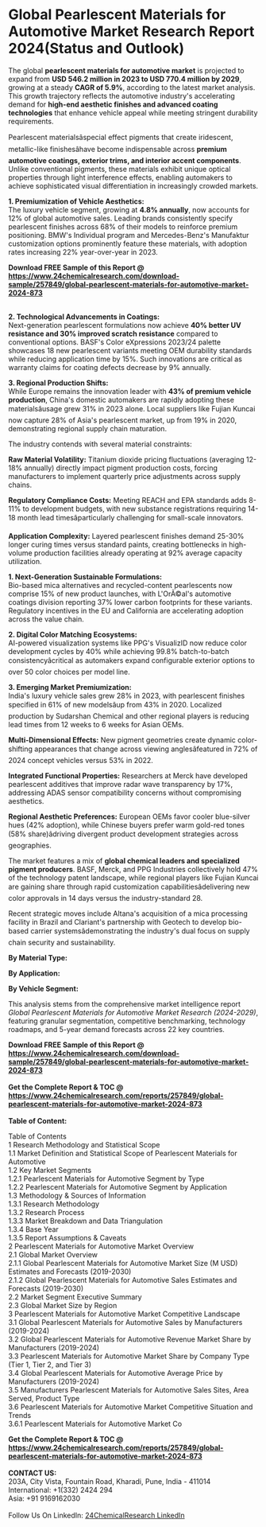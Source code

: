 <h1>Global Pearlescent Materials for Automotive Market Research Report 2024(Status and Outlook)</h1><p>The global <strong>pearlescent materials for automotive market</strong> is projected to expand from <strong>USD 546.2 million in 2023 to USD 770.4 million by 2029</strong>, growing at a steady <strong>CAGR of 5.9%</strong>, according to the latest market analysis. This growth trajectory reflects the automotive industry's accelerating demand for <strong>high-end aesthetic finishes and advanced coating technologies</strong> that enhance vehicle appeal while meeting stringent durability requirements.</p><p>Pearlescent materialsâspecial effect pigments that create iridescent, metallic-like finishesâhave become indispensable across <strong>premium automotive coatings, exterior trims, and interior accent components</strong>. Unlike conventional pigments, these materials exhibit unique optical properties through light interference effects, enabling automakers to achieve sophisticated visual differentiation in increasingly crowded markets.</p><p><strong>1. Premiumization of Vehicle Aesthetics:</strong><br>
The luxury vehicle segment, growing at <strong>4.8% annually</strong>, now accounts for 12% of global automotive sales. Leading brands consistently specify pearlescent finishes across 68% of their models to reinforce premium positioning. BMW's Individual program and Mercedes-Benz's Manufaktur customization options prominently feature these materials, with adoption rates increasing 22% year-over-year in 2023.</p><div><b>Download FREE Sample of this Report @ 
            <a href="https://www.24chemicalresearch.com/download-sample/257849/global-pearlescent-materials-for-automotive-market-2024-873">
            https://www.24chemicalresearch.com/download-sample/257849/global-pearlescent-materials-for-automotive-market-2024-873</a></b></div><br><p><strong>2. Technological Advancements in Coatings:</strong><br>
Next-generation pearlescent formulations now achieve <strong>40% better UV resistance and 30% improved scratch resistance</strong> compared to conventional options. BASF's Color eXpressions 2023/24 palette showcases 18 new pearlescent variants meeting OEM durability standards while reducing application time by 15%. Such innovations are critical as warranty claims for coating defects decrease by 9% annually.</p><p><strong>3. Regional Production Shifts:</strong><br>
While Europe remains the innovation leader with <strong>43% of premium vehicle production</strong>, China's domestic automakers are rapidly adopting these materialsâusage grew 31% in 2023 alone. Local suppliers like Fujian Kuncai now capture 28% of Asia's pearlescent market, up from 19% in 2020, demonstrating regional supply chain maturation.</p><p>The industry contends with several material constraints:</p><p><strong>Raw Material Volatility:</strong> Titanium dioxide pricing fluctuations (averaging 12-18% annually) directly impact pigment production costs, forcing manufacturers to implement quarterly price adjustments across supply chains.</p><p><strong>Regulatory Compliance Costs:</strong> Meeting REACH and EPA standards adds 8-11% to development budgets, with new substance registrations requiring 14-18 month lead timesâparticularly challenging for small-scale innovators.</p><p><strong>Application Complexity:</strong> Layered pearlescent finishes demand 25-30% longer curing times versus standard paints, creating bottlenecks in high-volume production facilities already operating at 92% average capacity utilization.</p><p><strong>1. Next-Generation Sustainable Formulations:</strong><br>
Bio-based mica alternatives and recycled-content pearlescents now comprise 15% of new product launches, with L'OrÃ©al's automotive coatings division reporting 37% lower carbon footprints for these variants. Regulatory incentives in the EU and California are accelerating adoption across the value chain.</p><p><strong>2. Digital Color Matching Ecosystems:</strong><br>
AI-powered visualization systems like PPG's VisualizID now reduce color development cycles by 40% while achieving 99.8% batch-to-batch consistencyâcritical as automakers expand configurable exterior options to over 50 color choices per model line.</p><p><strong>3. Emerging Market Premiumization:</strong><br>
India's luxury vehicle sales grew 28% in 2023, with pearlescent finishes specified in 61% of new modelsâup from 43% in 2020. Localized production by Sudarshan Chemical and other regional players is reducing lead times from 12 weeks to 6 weeks for Asian OEMs.</p><p><strong>Multi-Dimensional Effects:</strong> New pigment geometries create dynamic color-shifting appearances that change across viewing anglesâfeatured in 72% of 2024 concept vehicles versus 53% in 2022.</p><p><strong>Integrated Functional Properties:</strong> Researchers at Merck have developed pearlescent additives that improve radar wave transparency by 17%, addressing ADAS sensor compatibility concerns without compromising aesthetics.</p><p><strong>Regional Aesthetic Preferences:</strong> European OEMs favor cooler blue-silver hues (42% adoption), while Chinese buyers prefer warm gold-red tones (58% share)âdriving divergent product development strategies across geographies.</p><p>The market features a mix of <strong>global chemical leaders and specialized pigment producers</strong>. BASF, Merck, and PPG Industries collectively hold 47% of the technology patent landscape, while regional players like Fujian Kuncai are gaining share through rapid customization capabilitiesâdelivering new color approvals in 14 days versus the industry-standard 28.</p><p>Recent strategic moves include Altana's acquisition of a mica processing facility in Brazil and Clariant's partnership with Geotech to develop bio-based carrier systemsâdemonstrating the industry's dual focus on supply chain security and sustainability.</p><p><strong>By Material Type:</strong></p><p><strong>By Application:</strong></p><p><strong>By Vehicle Segment:</strong></p><p>This analysis stems from the comprehensive market intelligence report <em>Global Pearlescent Materials for Automotive Market Research (2024-2029)</em>, featuring granular segmentation, competitive benchmarking, technology roadmaps, and 5-year demand forecasts across 22 key countries.</p><div><b>Download FREE Sample of this Report @ 
            <a href="https://www.24chemicalresearch.com/download-sample/257849/global-pearlescent-materials-for-automotive-market-2024-873">
            https://www.24chemicalresearch.com/download-sample/257849/global-pearlescent-materials-for-automotive-market-2024-873</a></b></div><br><div><b>Get the Complete Report & TOC @ 
            <a href="https://www.24chemicalresearch.com/reports/257849/global-pearlescent-materials-for-automotive-market-2024-873">
            https://www.24chemicalresearch.com/reports/257849/global-pearlescent-materials-for-automotive-market-2024-873</a></b></div><br>
            <b>Table of Content:</b><p>Table of Contents<br />
1 Research Methodology and Statistical Scope<br />
1.1 Market Definition and Statistical Scope of Pearlescent Materials for Automotive<br />
1.2 Key Market Segments<br />
1.2.1 Pearlescent Materials for Automotive Segment by Type<br />
1.2.2 Pearlescent Materials for Automotive Segment by Application<br />
1.3 Methodology & Sources of Information<br />
1.3.1 Research Methodology<br />
1.3.2 Research Process<br />
1.3.3 Market Breakdown and Data Triangulation<br />
1.3.4 Base Year<br />
1.3.5 Report Assumptions & Caveats<br />
2 Pearlescent Materials for Automotive Market Overview<br />
2.1 Global Market Overview<br />
2.1.1 Global Pearlescent Materials for Automotive Market Size (M USD) Estimates and Forecasts (2019-2030)<br />
2.1.2 Global Pearlescent Materials for Automotive Sales Estimates and Forecasts (2019-2030)<br />
2.2 Market Segment Executive Summary<br />
2.3 Global Market Size by Region<br />
3 Pearlescent Materials for Automotive Market Competitive Landscape<br />
3.1 Global Pearlescent Materials for Automotive Sales by Manufacturers (2019-2024)<br />
3.2 Global Pearlescent Materials for Automotive Revenue Market Share by Manufacturers (2019-2024)<br />
3.3 Pearlescent Materials for Automotive Market Share by Company Type (Tier 1, Tier 2, and Tier 3)<br />
3.4 Global Pearlescent Materials for Automotive Average Price by Manufacturers (2019-2024)<br />
3.5 Manufacturers Pearlescent Materials for Automotive Sales Sites, Area Served, Product Type<br />
3.6 Pearlescent Materials for Automotive Market Competitive Situation and Trends<br />
3.6.1 Pearlescent Materials for Automotive Market Co</p><div><b>Get the Complete Report & TOC @ 
            <a href="https://www.24chemicalresearch.com/reports/257849/global-pearlescent-materials-for-automotive-market-2024-873">
            https://www.24chemicalresearch.com/reports/257849/global-pearlescent-materials-for-automotive-market-2024-873</a></b></div><br><b>CONTACT US:</b><br>
            203A, City Vista, Fountain Road, Kharadi, Pune, India - 411014<br>
            International: +1(332) 2424 294<br>
            Asia: +91 9169162030 <br><br>
            Follow Us On LinkedIn: <a href="https://www.linkedin.com/company/24chemicalresearch/">24ChemicalResearch LinkedIn</a>